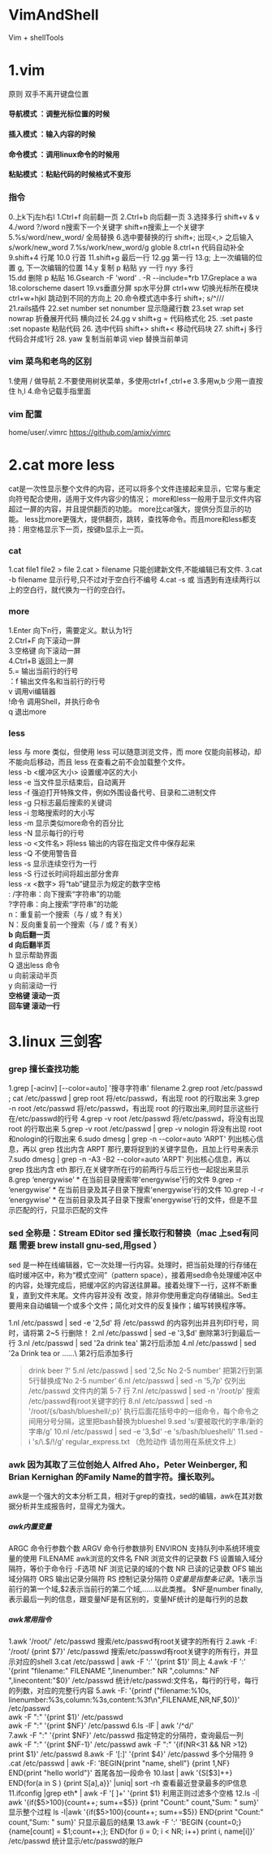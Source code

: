 # VimAndShell
Vim + shellTools

# 1.vim
原则 双手不离开键盘位置 
#### 导航模式 ：调整光标位置的时候
#### 插入模式 ：输入内容的时候
#### 命令模式 ：调用linux命令的时候用
#### 粘贴模式 ：粘贴代码的时候格式不变形

### 指令
0.上k下j左h右l
1.Ctrl+f 向前翻一页
2.Ctrl+b 向后翻一页
3.选择多行 shift+v & v
4./word  ?/word    n搜索下一个关键字 shift+n搜索上一个关键字 
5.%s/word/new_word/   全局替换
6.选中要替换的行 shift+; 出现<,> 之后输入  s/work/new_word
7.%s/work/new_word/g   globle
8.ctrl+n 代码自动补全
9.shift+4 行尾
10.0   行首
11.shift+g  最后一行
12.gg       第一行
13.g;       上一次编辑的位置        g,    下一次编辑的位置
14.y 复制  p  粘贴      yy 一行   nyy 多行    
15.dd 删除 p  粘贴
16.Gsearch -F 'word' . -R --include=*rb
17.Greplace a  wa 
18.colorscheme dasert
19.vs垂直分屏 sp水平分屏  ctrl+ww 切换光标所在模块  ctrl+w+hjkl 跳动到不同的方向上
20.命令模式选中多行 shift+; s/^/\/\/   
21.rails插件
22.set number  set nonumber   显示隐藏行数
23.set wrap    set nowrap     折叠展开代码 横向过长
24.gg v shift+g =   代码格式化
25. :set paste    :set nopaste   粘贴代码
26. 选中代码 shift+>   shift+<     移动代码块
27. shift+j    多行代码合并成1行
28. yaw 复制当前单词  viep 替换当前单词

### vim 菜鸟和老鸟的区别
1.使用 / 做导航
2.不要使用树状菜单，多使用ctrl+f ,ctrl+e
3.多用w,b 少用一直按住 h,l
4.命令记载手指里面

### vim 配置
home/user/.vimrc
https://github.com/amix/vimrc

# 2.cat more less
cat是一次性显示整个文件的内容，还可以将多个文件连接起来显示，它常与重定向符号配合使用，适用于文件内容少的情况；
more和less一般用于显示文件内容超过一屏的内容，并且提供翻页的功能。
more比cat强大，提供分页显示的功能。
less比more更强大，提供翻页，跳转，查找等命令。而且more和less都支持：用空格显示下一页，按键b显示上一页。

### cat
1.cat file1 file2 > file
2.cat > filename 只能创建新文件,不能编辑已有文件.
3.cat -b filename 显示行号,只不过对于空白行不编号
4.cat -s 或 当遇到有连续两行以上的空白行，就代换为一行的空白行。

### more
1.Enter    向下n行，需要定义。默认为1行  
2.Ctrl+F   向下滚动一屏  
3.空格键   向下滚动一屏  
4.Ctrl+B   返回上一屏  
5.=        输出当前行的行号  
：f      输出文件名和当前行的行号  
v        调用vi编辑器  
!命令    调用Shell，并执行命令   
q        退出more 

### less
less 与 more 类似，但使用 less 可以随意浏览文件，而 more 仅能向前移动，却不能向后移动，而且 less 在查看之前不会加载整个文件。  
less -b <缓冲区大小> 设置缓冲区的大小  
less -e  当文件显示结束后，自动离开  
less -f  强迫打开特殊文件，例如外围设备代号、目录和二进制文件  
less -g  只标志最后搜索的关键词  
less -i  忽略搜索时的大小写  
less -m  显示类似more命令的百分比  
less -N  显示每行的行号</strong>  
less -o <文件名> 将less 输出的内容在指定文件中保存起来  
less -Q  不使用警告音  
less -s  显示连续空行为一行  
less -S  行过长时间将超出部分舍弃  
less -x <数字> 将“tab”键显示为规定的数字空格  
: /字符串：向下搜索“字符串”的功能  
?字符串：向上搜索“字符串”的功能</strong>  
n：重复前一个搜索（与 / 或 ? 有关）  
N：反向重复前一个搜索（与 / 或 ? 有关）  
<strong>b  向后翻一页  
d  向后翻半页</strong>  
h  显示帮助界面  
Q  退出less 命令  
u  向前滚动半页  
y  向前滚动一行  
<strong>空格键 滚动一页  
回车键 滚动一行</strong>


# 3.linux 三剑客
### grep 擅长查找功能
1.grep [-acinv] [--color=auto] '搜寻字符串' filename
2.grep root /etc/passwd  ;  cat /etc/passwd | grep root 将/etc/passwd，有出现 root 的行取出来
3.grep -n root /etc/passwd  将/etc/passwd，有出现 root 的行取出来,同时显示这些行在/etc/passwd的行号
4.grep -v root /etc/passwd  将/etc/passwd，将没有出现 root 的行取出来
5.grep -v root /etc/passwd | grep -v nologin  将没有出现 root 和nologin的行取出来
6.sudo dmesg | grep -n --color=auto 'ARPT' 列出核心信息，再以 grep 找出内含 ARPT 那行,要将捉到的关键字显色，且加上行号来表示
7.sudo dmesg | grep -n -A3 -B2 --color=auto 'ARPT' 列出核心信息，再以 grep 找出内含 eth 那行,在关键字所在行的前两行与后三行也一起捉出来显示
8.grep ‘energywise’ *          在当前目录搜索带'energywise'行的文件
9.grep -r ‘energywise’ *       在当前目录及其子目录下搜索'energywise'行的文件
10.grep -l -r ‘energywise’ *    在当前目录及其子目录下搜索'energywise'行的文件，但是不显示匹配的行，只显示匹配的文件


### sed 全称是：Stream EDitor sed 擅长取行和替换（mac 上sed有问题 需要 brew install gnu-sed,用gsed ）
sed 是一种在线编辑器，它一次处理一行内容。处理时，把当前处理的行存储在临时缓冲区中，称为“模式空间”（pattern space），接着用sed命令处理缓冲区中的内容，处理完成后，把缓冲区的内容送往屏幕。接着处理下一行，这样不断重复，直到文件末尾。文件内容并没有 改变，除非你使用重定向存储输出。Sed主要用来自动编辑一个或多个文件；简化对文件的反复操作；编写转换程序等。

1.nl /etc/passwd | sed -e '2,5d'  将 /etc/passwd 的内容列出并且列印行号，同时，请将第 2~5 行删除！
2.nl /etc/passwd | sed -e '3,$d'  删除第3行到最后一行
3.nl /etc/passwd | sed '2a drink tea'         第2行后添加
4.nl /etc/passwd | sed '2a Drink tea or ......\    第2行后添加多行
> drink beer ?'
5.nl /etc/passwd | sed '2,5c No 2-5 number'     把第2行到第5行替换成‘No 2-5 number’
6.nl /etc/passwd | sed -n '5,7p'       仅列出 /etc/passwd 文件内的第 5-7 行
7.nl /etc/passwd | sed -n '/root/p'       搜索 /etc/passwd有root关键字的行
8.nl /etc/passwd | sed -n '/root/{s/bash/blueshell/;p}'     执行后面花括号中的一组命令，每个命令之间用分号分隔，这里把bash替换为blueshel
9.sed 's/要被取代的字串/新的字串/g'
10.nl /etc/passwd | sed -e '3,$d' -e 's/bash/blueshell/'    
11.sed -i 's/\.$/\!/g' regular_express.txt       （危险动作 请勿用在系统文件上）

### awk 因为其取了三位创始人 Alfred Aho，Peter Weinberger, 和 Brian Kernighan 的Family Name的首字符。擅长取列。

awk是一个强大的文本分析工具，相对于grep的查找，sed的编辑，awk在其对数据分析并生成报告时，显得尤为强大。
##### awk内置变量
ARGC               命令行参数个数
ARGV               命令行参数排列
ENVIRON            支持队列中系统环境变量的使用
FILENAME           awk浏览的文件名
FNR                浏览文件的记录数
FS                 设置输入域分隔符，等价于命令行 -F选项
NF                 浏览记录的域的个数
NR                 已读的记录数
OFS                输出域分隔符
ORS                输出记录分隔符
RS                 控制记录分隔符
$0变量是指整条记录。$1表示当前行的第一个域,$2表示当前行的第二个域,......以此类推。
$NF是number finally,表示最后一列的信息，跟变量NF是有区别的，变量NF统计的是每行列的总数

##### awk常用指令
1.awk  '/root/' /etc/passwd                  搜索/etc/passwd有root关键字的所有行
2.awk -F: '/root/ {print $7}' /etc/passwd     搜索/etc/passwd有root关键字的所有行，并显示对应的shell
3.cat /etc/passwd | awk -F ':' '{print $1}'   同上
4.awk  -F ':'  '{print "filename:" FILENAME ",linenumber:" NR ",columns:" NF ",linecontent:"$0}' /etc/passwd   统计/etc/passwd:文件名，每行的行号，每行的列数，对应的完整行内容
5.awk -F: '{printf ("filename:%10s, linenumber:%3s,column:%3s,content:%3f\n",FILENAME,NR,NF,$0)}' /etc/passwd     
awk -F ":" '{print $1}' /etc/passwd     
awk -F ":" '{print $NF}' /etc/passwd
6.ls -lF | awk '/^d/'                          
7.awk -F ":" '{print $NF}' /etc/passwd         指定特定的分隔符，查询最后一列    
awk -F ":" '{print $NF-1}' /etc/passwd
awk -F ":"  '{if(NR<31 && NR >12) print $1}' /etc/passwd
8.awk -F '[:]' '{print $4}' /etc/passwd        多个分隔符
9 .cat /etc/passwd | awk -F: 'BEGIN{print "name, shell"} {print $1,$NF} END{print "hello  world"}'    首尾各加一段命令
10.last | awk '{S[$3]++} END{for(a in S ) {print S[a],a}}' |uniq| sort -rh                          查看最近登录最多的IP信息
11.ifconfig |grep eth* | awk -F '[ ]+' '{print $1}                                                利用正则过滤多个空格
12.ls -l| awk '{if($5>100){count++; sum+=$5}} {print "Count:" count,"Sum: " sum}'                   显示整个过程
ls -l|awk '{if($5>100){count++; sum+=$5}} END{print "Count:" count,"Sum: " sum}'                     只显示最后的结果
13.awk -F ':' 'BEGIN {count=0;} {name[count] = $1;count++;}; END{for (i = 0; i < NR; i++) print i, name[i]}' /etc/passwd  统计显示/etc/passwd的账户
